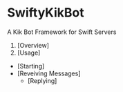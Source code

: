 # SwiftyKikBot
A Kik Bot Framework for Swift Servers

1. [Overview]
2. [Usage]
  - [Starting]
  - [Reveiving Messages]
    - [Replying]
